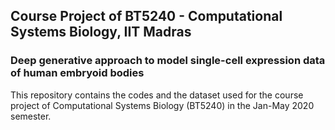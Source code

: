## Course Project of BT5240 - Computational Systems Biology, IIT Madras 
### Deep generative approach to model single-cell expression data of human embryoid bodies

This repository contains the codes and the dataset used for the course project of Computational Systems Biology (BT5240) in the Jan-May 2020 semester.
